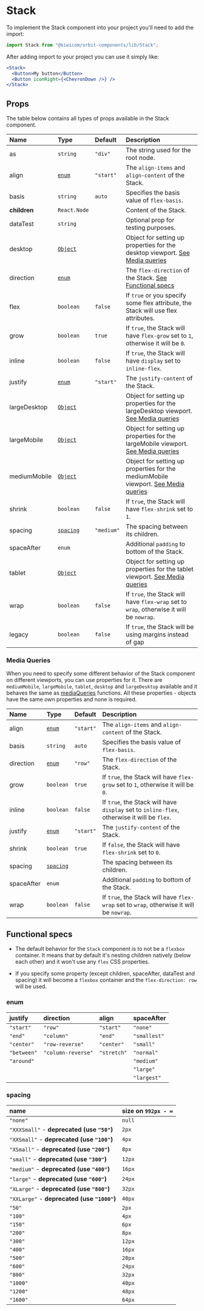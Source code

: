 # Stack

To implement the Stack component into your project you'll need to add the import:

```jsx
import Stack from "@kiwicom/orbit-components/lib/Stack";
```

After adding import to your project you can use it simply like:

```jsx
<Stack>
  <Button>My button</Button>
  <Button iconRight={<ChevronDown />} />
</Stack>
```

## Props

The table below contains all types of props available in the Stack component.

| Name         | Type                       | Default    | Description                                                                                         |
| :----------- | :------------------------- | :--------- | :-------------------------------------------------------------------------------------------------- |
| as           | `string`                   | `"div"`    | The string used for the root node.                                                                  |
| align        | [`enum`](#enum)            | `"start"`  | The `align-items` and `align-content` of the Stack.                                                 |
| basis        | `string`                   | `auto`     | Specifies the basis value of `flex-basis`.                                                          |
| **children** | `React.Node`               |            | Content of the Stack.                                                                               |
| dataTest     | `string`                   |            | Optional prop for testing purposes.                                                                 |
| desktop      | [`Object`](#media-queries) |            | Object for setting up properties for the desktop viewport. [See Media queries](#media-queries)      |
| direction    | [`enum`](#enum)            |            | The `flex-direction` of the Stack. [See Functional specs](#functional-specs)                        |
| flex         | `boolean`                  | `false`    | If `true` or you specify some flex attribute, the Stack will use flex attributes.                   |
| grow         | `boolean`                  | `true`     | If `true`, the Stack will have `flex-grow` set to `1`, otherwise it will be `0`.                    |
| inline       | `boolean`                  | `false`    | If `true`, the Stack will have `display` set to `inline-flex`.                                      |
| justify      | [`enum`](#enum)            | `"start"`  | The `justify-content` of the Stack.                                                                 |
| largeDesktop | [`Object`](#media-queries) |            | Object for setting up properties for the largeDesktop viewport. [See Media queries](#media-queries) |
| largeMobile  | [`Object`](#media-queries) |            | Object for setting up properties for the largeMobile viewport. [See Media queries](#media-queries)  |
| mediumMobile | [`Object`](#media-queries) |            | Object for setting up properties for the mediumMobile viewport. [See Media queries](#media-queries) |
| shrink       | `boolean`                  | `false`    | If `true`, the Stack will have `flex-shrink` set to `1`.                                            |
| spacing      | [`spacing`](#spacing)      | `"medium"` | The spacing between its children.                                                                   |
| spaceAfter   | `enum`                     |            | Additional `padding` to bottom of the Stack.                                                        |
| tablet       | [`Object`](#media-queries) |            | Object for setting up properties for the tablet viewport. [See Media queries](#media-queries)       |
| wrap         | `boolean`                  | `false`    | If `true`, the Stack will have `flex-wrap` set to `wrap`, otherwise it will be `nowrap`.            |
| legacy       | `boolean`                  | `false`    | If `true`, the Stack will be using margins instead of gap                                           |

### Media Queries

When you need to specify some different behavior of the Stack component on different viewports, you can use properties for it.
There are `mediumMobile`, `largeMobile`, `tablet`, `desktop` and `largeDesktop` available and it behaves the same as [mediaQueries](https://github.com/kiwicom/orbit/tree/master/packages/orbit-components/src/utils/mediaQuery) functions.
All these properties - objects have the same own properties and none is required.

| Name       | Type                  | Default   | Description                                                                                 |
| :--------- | :-------------------- | :-------- | :------------------------------------------------------------------------------------------ |
| align      | [`enum`](#enum)       | `"start"` | The `align-items` and `align-content` of the Stack.                                         |
| basis      | `string`              | `auto`    | Specifies the basis value of `flex-basis`.                                                  |
| direction  | [`enum`](#enum)       | `"row"`   | The `flex-direction` of the Stack.                                                          |
| grow       | `boolean`             | `true`    | If `true`, the Stack will have `flex-grow` set to `1`, otherwise it will be `0`.            |
| inline     | `boolean`             | `false`   | If `true`, the Stack will have `display` set to `inline-flex`, otherwise it will be `flex`. |
| justify    | [`enum`](#enum)       | `"start"` | The `justify-content` of the Stack.                                                         |
| shrink     | `boolean`             | `true`    | If `false`, the Stack will have `flex-shrink` set to `0`.                                   |
| spacing    | [`spacing`](#spacing) |           | The spacing between its children.                                                           |
| spaceAfter | `enum`                |           | Additional `padding` to bottom of the Stack.                                                |
| wrap       | `boolean`             | `false`   | If `true`, the Stack will have `flex-wrap` set to `wrap`, otherwise it will be `nowrap`.    |

## Functional specs

- The default behavior for the `Stack` component is to not be a `flexbox` container. It means that by default it's nesting children natively (below each other) and it won't use any `flex` CSS properties.

- If you specify some property (except children, spaceAfter, dataTest and spacing) it will become a `flexbox` container and the `flex-direction: row` will be used.

### enum

| justify     | direction          | align       | spaceAfter   |
| :---------- | :----------------- | :---------- | :----------- |
| `"start"`   | `"row"`            | `"start"`   | `"none"`     |
| `"end"`     | `"column"`         | `"end"`     | `"smallest"` |
| `"center"`  | `"row-reverse"`    | `"center"`  | `"small"`    |
| `"between"` | `"column-reverse"` | `"stretch"` | `"normal"`   |
| `"around"`  |                    |             | `"medium"`   |
|             |                    |             | `"large"`    |
|             |                    |             | `"largest"`  |

### spacing

| name                                        | size on `992px - ∞` |
| :------------------------------------------ | :------------------ |
| `"none"`                                    | `null`              |
| `"XXXSmall"` - **deprecated (use `"50"`)**  | `2px`               |
| `"XXSmall"` - **deprecated (use `"100"`)**  | `4px`               |
| `"XSmall"` - **deprecated (use `"200"`)**   | `8px`               |
| `"small"` - **deprecated (use `"300"`)**    | `12px`              |
| `"medium"` - **deprecated (use `"400"`)**   | `16px`              |
| `"large"` - **deprecated (use `"600"`)**    | `24px`              |
| `"XLarge"` - **deprecated (use `"800"`)**   | `32px`              |
| `"XXLarge"` - **deprecated (use `"1000"`)** | `40px`              |
| `"50"`                                      | `2px`               |
| `"100"`                                     | `4px`               |
| `"150"`                                     | `6px`               |
| `"200"`                                     | `8px`               |
| `"300"`                                     | `12px`              |
| `"400"`                                     | `16px`              |
| `"500"`                                     | `20px`              |
| `"600"`                                     | `24px`              |
| `"800"`                                     | `32px`              |
| `"1000"`                                    | `40px`              |
| `"1200"`                                    | `48px`              |
| `"1600"`                                    | `64px`              |
